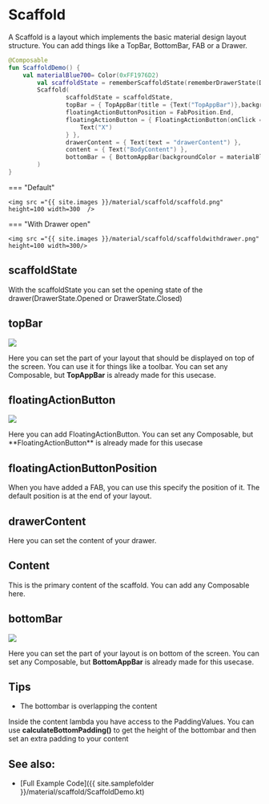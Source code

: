 <!---
This is the API of version 1.0.4
-->
# Scaffold

A Scaffold is a layout which implements the basic material design layout structure. You can add things like a TopBar, BottomBar, FAB or a Drawer.

```kotlin
@Composable
fun ScaffoldDemo() {
    val materialBlue700= Color(0xFF1976D2)
        val scaffoldState = rememberScaffoldState(rememberDrawerState(DrawerValue.Open))
        Scaffold(
                scaffoldState = scaffoldState,
                topBar = { TopAppBar(title = {Text("TopAppBar")},backgroundColor = materialBlue700)  },
                floatingActionButtonPosition = FabPosition.End,
                floatingActionButton = { FloatingActionButton(onClick = {}){
                    Text("X")
                } },
                drawerContent = { Text(text = "drawerContent") },
                content = { Text("BodyContent") },
                bottomBar = { BottomAppBar(backgroundColor = materialBlue700) { Text("BottomAppBar") } }
        )
}
```

=== "Default"

    <img src ="{{ site.images }}/material/scaffold/scaffold.png"  height=100 width=300  />


=== "With Drawer open"

    <img src ="{{ site.images }}/material/scaffold/scaffoldwithdrawer.png"  height=100 width=300/>



## scaffoldState
With the scaffoldState you can set the opening state of the drawer(DrawerState.Opened or DrawerState.Closed)


## topBar

<p align="left">
  <img src ="{{ site.images }}/material/scaffold/topappbar.png"  />
</p>

Here you can set the part of your layout that should be displayed on top of the screen. You can use it for things like a toolbar. You can set any Composable, but **TopAppBar** is already made for this usecase.

## floatingActionButton
<p align="left">
  <img src ="{{ site.images }}/material/scaffold/floatingactionbutton.png"  />
</p>
Here you can add FloatingActionButton. You can set any Composable, but **FloatingActionButton** is already made for this usecase

## floatingActionButtonPosition
When you have added a FAB, you can use this specify the position of it. The default position is at the end of your layout.
 
## drawerContent
Here you can set the content of your drawer.

## Content
This is the primary content of the scaffold. You can add any Composable here.

## bottomBar

<p align="left">
  <img src ="{{ site.images }}/material/scaffold/bottomappbar.png"  />
</p>

Here you can set the part of your layout is on bottom of the screen. You can set any Composable, but **BottomAppBar** is already made for this usecase.


## Tips

* The bottombar is overlapping the content

Inside the content lambda you have access to the PaddingValues. You can use **calculateBottomPadding()** to get the height of the bottombar and then set an extra padding to your content

## See also:
* [Full Example Code]({{ site.samplefolder }}/material/scaffold/ScaffoldDemo.kt)
